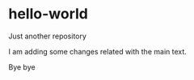 # hello-world
Just another repository

I am adding some changes related with the main text.

Bye bye
